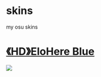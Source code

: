 # skins
my osu skins
<br>
# [《HD》EloHere Blue](https://www.mediafire.com/file/ene38m9onsxy1yr/%255BHD%255D_EloHere_Blue.osk/file)
![](https://i.imgur.com/OUaSipy.jpg)

